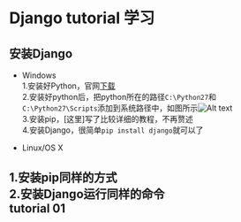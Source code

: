 Django tutorial 学习  
===========================

安装Django  
---------------------------
* Windows  
1.安装好Python，官网[下载](https://www.python.org/downloads/)  
2.安装好python后，把python所在的路径`C:\Python27`和`C:\Python27\Scripts`添加到系统路径中，如图所示![Alt text](https://raw.githubusercontent.com/tolerious/django/master/resource/system_path.jpg)  
3.安装pip，[这里]写了比较详细的教程，不再赘述  
4.安装Django，很简单`pip install django`就可以了  

* Linux/OS X  

1.安装pip同样的方式  
2.安装Django运行同样的命令  
tutorial 01  
---------------------------
